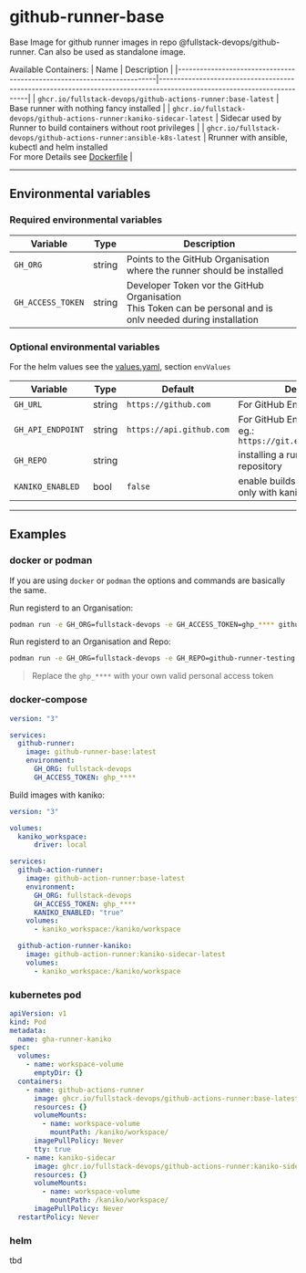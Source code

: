 # github-runner-base
Base Image for github runner images in repo @fullstack-devops/github-runner. Can also be used as standalone image.

Available Containers:
| Name                                                                   | Description                                                                                                            |
|------------------------------------------------------------------------|------------------------------------------------------------------------------------------------------------------------|
| `ghcr.io/fullstack-devops/github-actions-runner:base-latest`           | Base runner with nothing fancy installed                                                                               |
| `ghcr.io/fullstack-devops/github-actions-runner:kaniko-sidecar-latest` | Sidecar used by Runner to build containers without root privileges                                                     |
| `ghcr.io/fullstack-devops/github-actions-runner:ansible-k8s-latest`    | Rrunner with ansible, kubectl and helm installed <br> For more Details see [Dockerfile](images/ansible-k8s/Dockerfile) |

---

## Environmental variables

### Required environmental variables

| Variable          | Type   | Description                                                                                                       |
|-------------------|--------|-------------------------------------------------------------------------------------------------------------------|
| `GH_ORG`          | string | Points to the GitHub Organisation where the runner should be installed                                            |
| `GH_ACCESS_TOKEN` | string | Developer Token vor the GitHub Organisation<br> This Token can be personal and is onlv needed during installation |

### Optional environmental variables

For the helm values see the [values.yaml](helm/values.yaml), section `envValues`

| Variable          | Type   | Default                  | Description                                                          |
|-------------------|--------|--------------------------|----------------------------------------------------------------------|
| `GH_URL`          | string | `https://github.com`     | For GitHub Enterprise support                                        |
| `GH_API_ENDPOINT` | string | `https://api.github.com` | For GitHub Enterprise support eg.: `https://git.example.com/api/v3/` |
| `GH_REPO`         | string |                          | installing a runner to a spezific repository                         |
| `KANIKO_ENABLED`  | bool   | `false`                  | enable builds with kaniko (works only with kaniko-sidecar)           |

---

## Examples

### docker or podman

If you are using `docker` or `podman` the options and commands are basically the same.

Run registerd to an Organisation:
```bash
podman run -e GH_ORG=fullstack-devops -e GH_ACCESS_TOKEN=ghp_**** github-runner-base:latest
```

Run registerd to an Organisation and Repo:
```bash
podman run -e GH_ORG=fullstack-devops -e GH_REPO=github-runner-testing -e GH_ACCESS_TOKEN=ghp_**** github-runner-base:latest
```

> Replace the `ghp_****` with your own valid personal access token

### docker-compose

```yaml
version: "3"

services:
  github-runner:
    image: github-runner-base:latest
    environment:
      GH_ORG: fullstack-devops
      GH_ACCESS_TOKEN: ghp_****
```

Build images with kaniko:
```yaml
version: "3"

volumes:
  kaniko_workspace:
      driver: local

services:
  github-action-runner:
    image: github-action-runner:base-latest
    environment:
      GH_ORG: fullstack-devops
      GH_ACCESS_TOKEN: ghp_****
      KANIKO_ENABLED: "true"
    volumes:
      - kaniko_workspace:/kaniko/workspace

  github-action-runner-kaniko:
    image: github-action-runner:kaniko-sidecar-latest
    volumes:
      - kaniko_workspace:/kaniko/workspace
```

### kubernetes pod

```yaml
apiVersion: v1
kind: Pod
metadata:
  name: gha-runner-kaniko
spec:
  volumes:
    - name: workspace-volume
      emptyDir: {}
  containers:
    - name: github-actions-runner
      image: ghcr.io/fullstack-devops/github-actions-runner:base-latest
      resources: {}
      volumeMounts:
        - name: workspace-volume
          mountPath: /kaniko/workspace/    
      imagePullPolicy: Never
      tty: true
    - name: kaniko-sidecar
      image: ghcr.io/fullstack-devops/github-actions-runner:kaniko-sidecar-latest
      resources: {}
      volumeMounts:
        - name: workspace-volume
          mountPath: /kaniko/workspace/
      imagePullPolicy: Never
  restartPolicy: Never
```

### helm

tbd